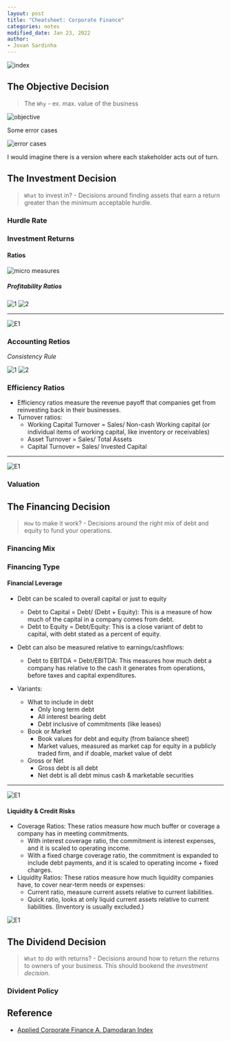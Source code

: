 ```yaml
---
layout: post
title: "Cheatsheet: Corporate Finance"
categories: notes
modified_date: Jan 23, 2022
author:
- Jovan Sardinha
---
```


![index](/assets/post_assets/cheatsheet-corp-finance/index.png)

## The Objective Decision
> The `Why` - ex. max. value of the business

![objective](/assets/post_assets/cheatsheet-corp-finance/objective.png)


Some error cases

![error cases](/assets/post_assets/cheatsheet-corp-finance/objective_error_cases.png)

I would imagine there is a version where each stakeholder acts out of turn.

## The Investment Decision
> `What` to invest in? -  Decisions around finding assets that earn a return greater than the minimum acceptable hurdle.

### Hurdle Rate

### Investment Returns


#### Ratios

![micro measures](/assets/post_assets/cheatsheet-corp-finance/micro_measures.png)

##### Profitability Ratios

![1](/assets/post_assets/cheatsheet-corp-finance/profitability_1.png)
![2](/assets/post_assets/cheatsheet-corp-finance/profitability_lifecycle.png)

---

![E1](/assets/post_assets/cheatsheet-corp-finance/profitability_example.png)


### Accounting Retios

*Consistency Rule*

![1](/assets/post_assets/cheatsheet-corp-finance/ROE_1.png)
![2](/assets/post_assets/cheatsheet-corp-finance/ROE_2.png)

### Efficiency Ratios

* Efficiency ratios measure the revenue payoff that companies get from reinvesting back in their businesses.
* Turnover ratios:
  * Working Capital Turnover = Sales/ Non-cash Working capital (or individual items of working capital, like inventory or receivables)
  * Asset Turnover = Sales/ Total Assets
  * Capital Turnover = Sales/ Invested Capital

---

![E1](/assets/post_assets/cheatsheet-corp-finance/efficiency_example.png)


### Valuation

## The Financing Decision
> `How` to make it work? - Decisions around the right mix of debt and equity to fund your operations.

### Financing Mix

### Financing Type

#### Financial Leverage

* Debt can be scaled to overall capital or just to equity
  * Debt to Capital = Debt/ (Debt + Equity): This is a measure of how much of the capital in a company comes from debt.
  * Debt to Equity = Debt/Equity: This is a close variant of debt to capital, with debt stated as a percent of equity.
* Debt can also be measured relative to earnings/cashflows:
  * Debt to EBITDA = Debt/EBITDA: This measures how much debt a company has relative to the cash it generates from operations, before taxes and capital expenditures.

* Variants:
  * What to include in debt
    * Only long term debt
    * All interest bearing debt
    * Debt inclusive of commitments (like leases)
  * Book or Market
    * Book values for debt and equity (from balance sheet)
    * Market values, measured as market cap for equity in a publicly traded firm, and if doable, market value of debt
  * Gross or Net
    * Gross debt is all debt
    * Net debt is all debt minus cash & marketable securities

---

![E1](/assets/post_assets/cheatsheet-corp-finance/debt_example.png)

#### Liquidity & Credit Risks

* Coverage Ratios: These ratios measure how much buffer or coverage a company has in meeting commitments.
  * With interest coverage ratio, the commitment is interest expenses, and it is scaled to operating income.
  * With a fixed charge coverage ratio, the commitment is expanded to include debt payments, and it is scaled to operating income + fixed charges.
* Liquidity Ratios: These ratios measure how much liquidity companies have, to cover near-term needs or expenses:
  * Current ratio, measure current assets relative to current liabilities.
  * Quick ratio, looks at only liquid current assets relative to current liabilities. (Inventory is usually excluded.)


![E1](/assets/post_assets/cheatsheet-corp-finance/coverage_and_liquidity_example.png)





## The Dividend Decision
> `What` to do with returns?  - Decisions around how to return the returns to owners of your business. This should bookend the *investment decision*.


### Divident Policy


## Reference
* [Applied Corporate Finance A. Damodaran Index](http://people.stern.nyu.edu/adamodar/New_Home_Page/webcastcfonline.htm)
